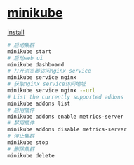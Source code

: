 # [minikube](https://minikube.sigs.k8s.io/docs/)

[install](https://minikube.sigs.k8s.io/docs/start/)

```bash
# 启动集群
minikube start
# 启动web ui
minikube dashboard
# 打开浏览器访问nginx service
minikube service nginx
# 获取nginx service访问地址
minikube service nginx --url
# List the currently supported addons
minikube addons list
# 启用插件
minikube addons enable metrics-server
# 禁用插件
minikube addons disable metrics-server
# 停止集群
minikube stop
# 删除集群
minikube delete
```
